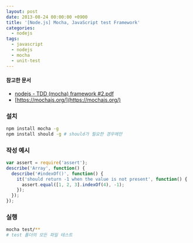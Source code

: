 ```yaml
---
layout: post
date: 2013-08-24 00:00:00 +0900
title: '[Node.js] Mocha, JavaScript test Framework'
categories:
  - nodejs
tags:
  - javascript
  - nodejs
  - mocha
  - unit-test
---
```


#### 참고한 문서

- [nodejs - TDD (mocha) framework #2.pdf](/attachment/nodejs-TDD-mocha-framework-2.pdf)
- [https://mochajs.org/](https://mochajs.org/)

### 설치

```bash
npm install mocha -g
npm install should -g # should가 필요한 경우에만
```

### 작성 예시

```js
var assert = require('assert');
describe('Array', function() {
  describe('#indexOf()', function() {
    it('should return -1 when the value is not present', function() {
      assert.equal([1, 2, 3].indexOf(4), -1);
    });
  });
});
```

### 실행

```bash
mocha test/**
# test 폴더의 모든 파일 테스트
```
